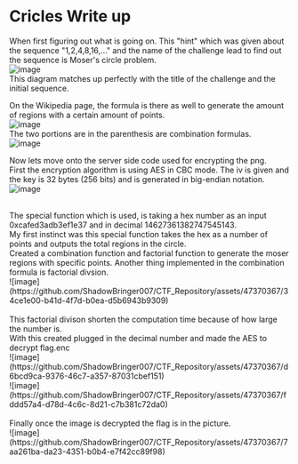 # Cricles Write up

When first figuring out what is going on. This "hint" which was given about the sequence "1,2,4,8,16,..." and the name of the challenge lead to find out the sequence is Moser's circle problem.<br/>
![image](https://github.com/ShadowBringer007/CTF_Repository/assets/47370367/fb8f7646-caac-4e8e-9437-c0516372e2f7)<br/>
This diagram matches up perfectly with the title of the challenge and the initial sequence.
<br/>

On the Wikipedia page, the formula is there as well to generate the amount of regions with a certain amount of points.<br/>
![image](https://github.com/ShadowBringer007/CTF_Repository/assets/47370367/8da7825a-9130-4749-a6b2-dd98a01a0a45)<br/>
The two portions are in the parenthesis are combination formulas.<br/>
![image](https://github.com/ShadowBringer007/CTF_Repository/assets/47370367/1c8d6a36-a52f-4356-94ef-91ed97b2dc4e)<br/>

Now lets move onto the server side code used for encrypting the png.<br/>
First the encryption algorithm is using AES in CBC mode. The iv is given and the key is 32 bytes (256 bits) and is generated in big-endian notation.<br/>
![image](https://github.com/ShadowBringer007/CTF_Repository/assets/47370367/fa4555ee-d647-45a0-816c-34e0d505a20f)<br/>

<br/>
The special function which is used, is taking a hex number as an input 0xcafed3adb3ef1e37 and in decimal 14627361382747545143.<br/>
My first instinct was this special function takes the hex as a number of points and outputs the total regions in the circle.<br/>
Created a combination function and factorial function to generate the moser regions with specific points. Another thing implemented in the combination formula is factorial divsion.<br/>
![image](https://github.com/ShadowBringer007/CTF_Repository/assets/47370367/34ce1e00-b41d-4f7d-b0ea-d5b6943b9309)<br/>

<br/>
This factorial divison shorten the computation time because of how large the number is.<br/>
With this created plugged in the decimal number and made the AES to decrypt flag.enc <br/>
![image](https://github.com/ShadowBringer007/CTF_Repository/assets/47370367/d6bcd9ca-9376-46c7-a357-87031cbef151)<br/>
![image](https://github.com/ShadowBringer007/CTF_Repository/assets/47370367/fddd57a4-d78d-4c6c-8d21-c7b381c72da0)<br/>

<br/>
Finally once the image is decrypted the flag is in the picture.<br/>
![image](https://github.com/ShadowBringer007/CTF_Repository/assets/47370367/7aa261ba-da23-4351-b0b4-e7f42cc89f98)

